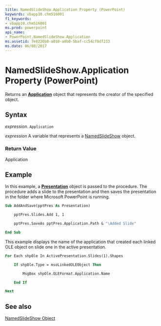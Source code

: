 ```yaml
---
title: NamedSlideShow.Application Property (PowerPoint)
keywords: vbapp10.chm516001
f1_keywords:
- vbapp10.chm516001
ms.prod: powerpoint
api_name:
- PowerPoint.NamedSlideShow.Application
ms.assetid: 7e8220b0-a010-a0b0-5baf-cc54cf0df233
ms.date: 06/08/2017
---
```



# NamedSlideShow.Application Property (PowerPoint)

Returns an  **[Application](PowerPoint.Application.md)** object that represents the creator of the specified object.


## Syntax

 _expression_. `Application`

 _expression_ A variable that represents a [NamedSlideShow](./PowerPoint.NamedSlideShow.md) object.


### Return Value

Application


## Example

In this example, a  **[Presentation](PowerPoint.Presentation.md)** object is passed to the procedure. The procedure adds a slide to the presentation and then saves the presentation in the folder where Microsoft PowerPoint is running.


```vb
Sub AddAndSave(pptPres As Presentation)

    pptPres.Slides.Add 1, 1

    pptPres.SaveAs pptPres.Application.Path & "\Added Slide"

End Sub
```

This example displays the name of the application that created each linked OLE object on slide one in the active presentation.




```vb
For Each shpOle In ActivePresentation.Slides(1).Shapes

    If shpOle.Type = msoLinkedOLEObject Then

        MsgBox shpOle.OLEFormat.Application.Name

    End If

Next
```


## See also


[NamedSlideShow Object](PowerPoint.NamedSlideShow.md)

